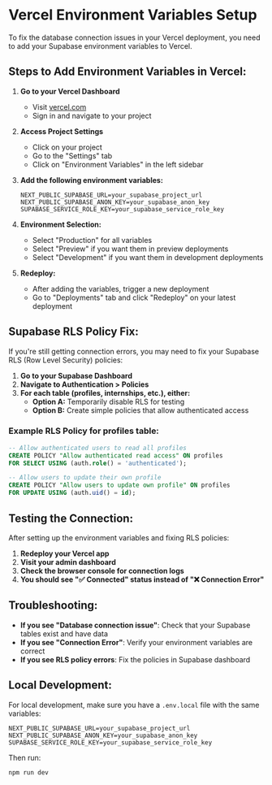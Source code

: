 # Vercel Environment Variables Setup

To fix the database connection issues in your Vercel deployment, you need to add your Supabase environment variables to Vercel.

## Steps to Add Environment Variables in Vercel:

1. **Go to your Vercel Dashboard**
   - Visit [vercel.com](https://vercel.com)
   - Sign in and navigate to your project

2. **Access Project Settings**
   - Click on your project
   - Go to the "Settings" tab
   - Click on "Environment Variables" in the left sidebar

3. **Add the following environment variables:**

   ```
   NEXT_PUBLIC_SUPABASE_URL=your_supabase_project_url
   NEXT_PUBLIC_SUPABASE_ANON_KEY=your_supabase_anon_key
   SUPABASE_SERVICE_ROLE_KEY=your_supabase_service_role_key
   ```

4. **Environment Selection:**
   - Select "Production" for all variables
   - Select "Preview" if you want them in preview deployments
   - Select "Development" if you want them in development deployments

5. **Redeploy:**
   - After adding the variables, trigger a new deployment
   - Go to "Deployments" tab and click "Redeploy" on your latest deployment

## Supabase RLS Policy Fix:

If you're still getting connection errors, you may need to fix your Supabase RLS (Row Level Security) policies:

1. **Go to your Supabase Dashboard**
2. **Navigate to Authentication > Policies**
3. **For each table (profiles, internships, etc.), either:**
   - **Option A:** Temporarily disable RLS for testing
   - **Option B:** Create simple policies that allow authenticated access

### Example RLS Policy for profiles table:
```sql
-- Allow authenticated users to read all profiles
CREATE POLICY "Allow authenticated read access" ON profiles
FOR SELECT USING (auth.role() = 'authenticated');

-- Allow users to update their own profile
CREATE POLICY "Allow users to update own profile" ON profiles
FOR UPDATE USING (auth.uid() = id);
```

## Testing the Connection:

After setting up the environment variables and fixing RLS policies:

1. **Redeploy your Vercel app**
2. **Visit your admin dashboard**
3. **Check the browser console for connection logs**
4. **You should see "✅ Connected" status instead of "❌ Connection Error"**

## Troubleshooting:

- **If you see "Database connection issue"**: Check that your Supabase tables exist and have data
- **If you see "Connection Error"**: Verify your environment variables are correct
- **If you see RLS policy errors**: Fix the policies in Supabase dashboard

## Local Development:

For local development, make sure you have a `.env.local` file with the same variables:

```env
NEXT_PUBLIC_SUPABASE_URL=your_supabase_project_url
NEXT_PUBLIC_SUPABASE_ANON_KEY=your_supabase_anon_key
SUPABASE_SERVICE_ROLE_KEY=your_supabase_service_role_key
```

Then run:
```bash
npm run dev
``` 